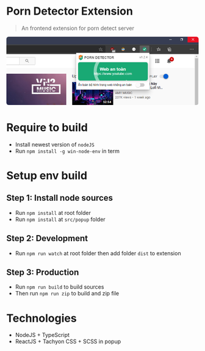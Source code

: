 # Porn Detector Extension
> An frontend extension for porn detect server
<p style="width: 100%; text-align: center">
    <img style="border-radius:6px" src="./sample/result.jpg"/>
</p>

# Require to build

-   Install newest version of `nodeJS`
-   Run `npm install -g win-node-env` in term

# Setup env build

## Step 1: Install node sources
-   Run `npm install` at root folder
-   Run `npm install` at `src/popup` folder

## Step 2: Development

-   Run `npm run watch` at root folder then add folder `dist` to extension

## Step 3: Production

-   Run `npm run build` to build sources
-   Then run `npm run zip` to build and zip file

# Technologies
+ NodeJS + TypeScript
+ ReactJS + Tachyon CSS + SCSS in popup